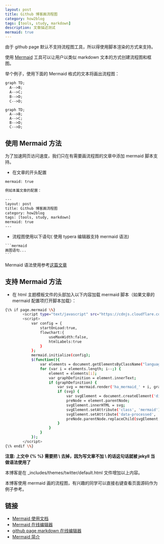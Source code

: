 ```yaml
---
layout: post
title: Github 博客画流程图
category: how2blog
tags: [tools, study, markdown]
description: 文章描述测试
mermaid: true
---
```




由于 github page 默认不支持流程图工具，所以得使用脚本渲染的方式来支持。

使用 [Mermaid](https://mermaidjs.github.io/) 工具可以让用户以类似 markdown 文本的方式创建流程图和框图。

举个例子，使用下面的 Mermaid 格式的文本将画出流程图：

~~~tex
graph TD;
  A-->B;
  A-->C;
  B-->D;
  C-->D;
~~~

~~~mermaid
graph TD;
  A-->B;
  A-->C;
  B-->D;
  C-->D;
~~~





## 使用 Mermaid 方法

为了加速网页访问速度，我们只在有需要画流程图的文章中添加 mermaid 脚本支持。

- 在文章的开头配置

```tex
mermaid: true

例如本篇文章的配置：

---
layout: post
title: Github 博客画流程图
category: how2blog
tags: [tools, study, markdown]
mermaid: true
---
```

* 流程图使用以下语句( 使用 typera 编辑器支持 mermaid 语法)

~~~tex
​```mermaid
画图语句...
​```
~~~

Mermaid 语法使用参考[这篇文章](http://blog.lisp4fun.com/2017/11/21/mermaiduse)



## 支持 Mermaid 方法

* 在 html 主题模板文件的头部加入以下内容加载 mermaid 脚本（如果文章的 mermaid 配置项打开脚本加载）：

~~~sh
{\% if page.mermaid \%}
        <script type="text/javascript" src="https://cdnjs.cloudflare.com/ajax/libs/mermaid/7.1.0/mermaid.min.js"></script>
        <script>
            var config = {
                startOnLoad:true,
                flowchart:{
                    useMaxWidth:false,
                    htmlLabels:true
                }
            };
            mermaid.initialize(config);
            $(function(){
                var elements = document.getElementsByClassName("language-mermaid");
                for (var i = elements.length; i--;) {
                    element = elements[i];
                    var graphDefinition = element.innerText;
                    if (graphDefinition) {
                        var svg = mermaid.render('ha_mermaid_' + i, graphDefinition, function(svg){});
                        if (svg) {
                            var svgElement = document.createElement('div');
                            preNode = element.parentNode;
                            svgElement.innerHTML = svg;
                            svgElement.setAttribute('class', 'mermaid');
                            svgElement.setAttribute('data-processed', 'true');
                            preNode.parentNode.replaceChild(svgElement, preNode);
                        }
                    }
                }
            });
        </script>
{\% endif \%}
~~~

**注意: 上文中 {\%  \%} 需要把 \\ 去掉，因为写文章不加 \\ 的话这句话就被 jekyll 当做语法使用了**

本博客是在 _includes/themes/twitter/default.html 文件增加以上内容。

本博客使用 mermaid 画的流程图，有兴趣的同学可以直接右键查看页面源码作为例子参考。



## 链接

* [Mermaid 使用文档](https://mermaidjs.github.io/)
* [Mermaid 在线编辑器](https://mermaidjs.github.io/mermaid-live-editor)
* [github page markdown 在线编辑器](https://jbt.github.io/markdown-editor)
* [Mermaid 简介](http://blog.csdn.net/wangyaninglm/article/details/52887045)

